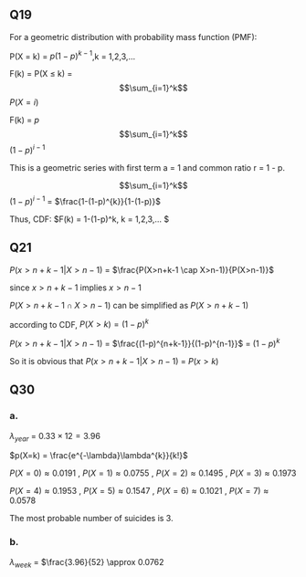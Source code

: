 ## Q19
For a geometric distribution with probability mass function (PMF):

P(X = k) = $p(1-p)^{k-1}$,k = 1,2,3,...

F(k) = P(X $\le$ k) = $$\sum_{i=1}^k$$ $P(X=i)$  

F(k) = $p$ $$\sum_{i=1}^k$$ $(1-p)^{i-1}$  

This is a geometric series with first term a = 1 and common ratio r = 1 - p.

$$\sum_{i=1}^k$$ $(1-p)^{i-1}$ = $\frac{1-(1-p)^{k}}{1-(1-p)}$

Thus, CDF: $F(k) = 1-(1-p)^k, k = 1,2,3,...  $

## Q21
$P(x > n+k-1|X> n-1)$ = $\frac{P(X>n+k-1 \cap X>n-1)}{P(X>n-1)}$

since $x > n + k -1$ implies $x > n - 1$

$P(X>n+k-1 \cap X>n-1)$ can be simplified as $P(X>n+k-1)$

according to CDF, $P(X>k) = (1-p)^k$

$P(x > n+k-1|X> n-1)$ = $\frac{(1-p)^{n+k-1}}{(1-p)^{n-1}}$ = $(1-p)^k$

So it is obvious that $P(x > n+k-1|X> n-1)$ = $P(x>k)$

## Q30
### a.
$\lambda_{year}$ = $0.33 \times 12 = 3.96$

$p(X=k) = \frac{e^{-\lambda}\lambda^{k}}{k!}$

$P(X=0) \approx 0.0191$ , $P(X=1) \approx 0.0755$ , $P(X=2) \approx 0.1495$ , $P(X=3) \approx 0.1973$

$P(X=4) \approx 0.1953$ , $P(X=5) \approx 0.1547$ , $P(X=6) \approx 0.1021$ , $P(X=7) \approx 0.0578$

The most probable number of suicides is 3.
### b.
$\lambda_{week}$ = $\frac{3.96}{52} \approx 0.0762
